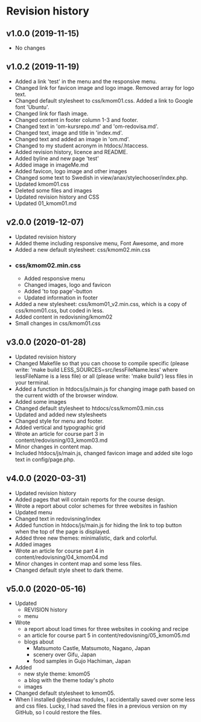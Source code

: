 Revision history
================

v1.0.0 (2019-11-15)
-------------------

* No changes

v1.0.2 (2019-11-19)
-------------------

* Added a link 'test' in the menu and the responsive menu.
* Changed link for favicon image and logo image. Removed array for logo text.   
* Changed default stylesheet to css/kmom01.css. Added a link to Google font 'Ubuntu'.
* Changed link for flash image.
* Changed content in footer column 1-3 and footer.
* Changed text in 'om-kursrepo.md' and 'om-redovisa.md'.
* Changed text, image and title in 'index.md'.
* Changed text and added an image in 'om.md'.
* Changed to my student acronym in htdocs/.htaccess.
* Added revision history, licence and README.
* Added byline and new page 'test'
* Added image in imageMe.md
* Added favicon, logo image and other images
* Changed some text to Swedish in view/anax/stylechooser/index.php.
* Updated kmom01.css
* Deleted some files and images
* Updated revision history and CSS
* Updated 01_kmom01.md

v2.0.0 (2019-12-07)
-------------------

* Updated revision history
* Added theme including responsive menu, Font Awesome, and more
* Added a new default stylesheet: css/kmom02.min.css
* ### css/kmom02.min.css
    * Added responsive menu
    * Changed images, logo and favicon
    * Added 'to top page'-button
    * Updated information in footer
* Added a new stylesheet: css/kmom01_v2.min.css, which is a copy of css/kmom01.css, but coded in less.
* Added content in redovisning/kmom02
* Small changes in css/kmom01.css

v3.0.0 (2020-01-28)
-------------------

* Updated revision history
* Changed Makefile so that you can choose to compile specific (please write: 'make build LESS_SOURCES=src/lessFileName.less' where lessFileName is a less file) or all (please write: 'make build') less files in your terminal.
* Added a function in htdocs/js/main.js for changing image path based on the current width of the browser window.
* Added some images
* Changed default stylesheet to htdocs/css/kmom03.min.css
* Updated and added new stylesheets
* Changed style for menu and footer.
* Added vertical and typographic grid
* Wrote an article for course part 3 in content/redovisning/03_kmom03.md
* Minor changes in content map.
* Included htdocs/js/main.js, changed favicon image and added site logo text in config/page.php. 

v4.0.0 (2020-03-31)
-------------------

* Updated revision history
* Added pages that will contain reports for the course design.
* Wrote a report about color schemes for three websites in fashion
* Updated menu
* Changed text in redovisning/index
* Added function in htdocs/js/main.js for hiding the link to top button when the top of the page is displayed.
* Added three new themes: minimalistic, dark and colorful.
* Added images
* Wrote an article for course part 4 in content/redovisning/04_kmom04.md
* Minor changes in content map and some less files.
* Changed default style sheet to dark theme.

v5.0.0 (2020-05-16)
-------------------

* Updated
    * REVISION history
    * menu
* Wrote
    * a report about load times for three websites in cooking and recipe
    * an article for course part 5 in content/redovisning/05_kmom05.md
    * blogs about
        * Matsumoto Castle, Matsumoto, Nagano, Japan
        * scenery over Gifu, Japan
        * food samples in Gujo Hachiman, Japan
* Added
    * new style theme: kmom05
    * a blog with the theme today's photo
    * images
* Changed default stylesheet to kmom05.
* When I installed @desinax modules, I accidentally saved over some less and css files. Lucky, I had saved the files in a previous version on my GitHub, so I could restore the files.